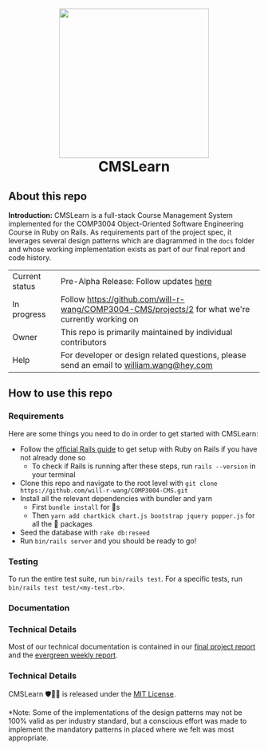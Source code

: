 <h1 align="center">
  <img src="https://github.com/will-r-wang/COMP3004-CMS/blob/main/app/assets/images/cmslearn.svg" width="300"></img>
  <br>
  CMSLearn
</h1>

## About this repo
**Introduction:** CMSLearn is a full-stack Course Management System implemented for the COMP3004 Object-Oriented Software Engineering Course in Ruby on Rails. As requirements part of the project spec, it leverages several design patterns which are diagrammed in the `docs` folder and whose working implementation exists as part of our final report and code history.

|                |                                                                                                                                      |
|----------------|--------------------------------------------------------------------------------------------------------------------------------------|
| Current status | Pre-Alpha Release: Follow updates [here](https://docs.google.com/document/d/1bBDeTGfd4_vm8xJnxaG-xPekNAIPhWuiBaUeO8sokKk/edit) |
| In progress    | Follow https://github.com/will-r-wang/COMP3004-CMS/projects/2 for what we're currently working on |
| Owner          | This repo is primarily maintained by individual contributors |
| Help           | For developer or design related questions, please send an email to william.wang@hey.com |

## How to use this repo
### Requirements
Here are some things you need to do in order to get started with CMSLearn:
- Follow the [official Rails guide](https://guides.rubyonrails.org/getting_started.html) to get setup with Ruby on Rails if you have not already done so
  - To check if Rails is running after these steps, run `rails --version` in your terminal
- Clone this repo and navigate to the root level with `git clone https://github.com/will-r-wang/COMP3004-CMS.git`
- Install all the relevant dependencies with bundler and yarn
  - First `bundle install` for 💎s
  - Then `yarn add chartkick chart.js bootstrap jquery popper.js` for all the 🧶 packages
- Seed the database with `rake db:reseed`
- Run `bin/rails server` and you should be ready to go!

### Testing
To run the entire test suite, run `bin/rails test`.
For a specific tests, run `bin/rails test test/<my-test.rb>`.

### Documentation
### Technical Details
Most of our technical documentation is contained in our [final project report](https://docs.google.com/document/d/1CPJAYgydgh0R1H8ouRL1dFMgYW8icH7VyyW1K2jpyRc/edit?usp=sharing) and the [evergreen weekly report](https://www.google.com/url?sa=t&rct=j&esrc=s&source=appssearch&uact=8&cd=0&cad=rja&q&sig2=WscJ5bEve-ZmELvgK_UmaA&ved=0ahUKEwjuxvrZovrvAhUN4TcKHfoMCpE4ABABKAAwAA&url=https://drive.google.com/a/shopify.com/open?id%3D1bBDeTGfd4_vm8xJnxaG-xPekNAIPhWuiBaUeO8sokKk%26usp%3Dchrome_omnibox&usg=AOvVaw3A23jXHVZeWkENnhfg0zvE).

### Technical Details
CMSLearn 🛡🍁📖 is released under the [MIT License](https://opensource.org/licenses/MIT).

*Note: Some of the implementations of the design patterns may not be 100% valid as per industry standard, but a conscious effort was made to implement the mandatory patterns in placed where we felt was most appropriate.
